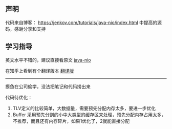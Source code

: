 ## 声明

代码来自博客： https://jenkov.com/tutorials/java-nio/index.html 中提高的源码，感谢分享和支持

## 学习指导

英文水平不错的，建议直接看原文 [java-nio](https://jenkov.com/tutorials/java-nio/index.html)

在知乎上看到有个翻译版本 [翻译版](https://zhuanlan.zhihu.com/p/669720832?utm_medium=social&utm_psn=1793371861628874752&utm_source=wechat_session)


-----
摸鱼在公司偷学，没法把笔记和代码捞出来

代码待优化：
1. TLV定义的比较简单，大数据量，需要预先分配内存太多，要进一步优化
2. Buffer 采用预先分割的小中大类型的缓存区来处理，预先分配内存占用太多，不推荐，而且还有内存碎片，如果1优化了，2就能直接分配
